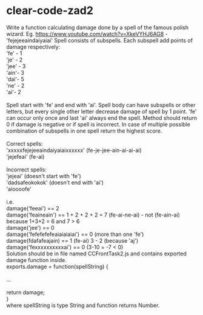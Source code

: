 # clear-code-zad2

Write a function calculating damage done by a spell of the famous polish wizard.
Eg. https://www.youtube.com/watch?v=XkeVYHJ6AG8 - 'fejejeeaindaiyaiai'
Spell consists of subspells. Each subspell add points of damage respectively:<br>
'fe' - 1<br>
'je' - 2<br>
'jee' - 3<br>
'ain'- 3<br>
'dai'- 5<br>
'ne' - 2<br>
'ai'- 2<br><br>
Spell start with 'fe' and end with 'ai'. Spell body can have subspells or other letters, but every single other letter decrease damage of spell by 1
point. 'fe' can occur only once and last 'ai' always end the spell. Method should return 0 if damage is negative or if spell is incorrect. In case of
multiple possible combination of subspells in one spell return the highest score.<br><br>
Correct spells:<br>
'xxxxxfejejeeaindaiyaiaixxxxxx' (fe-je-jee-ain-ai-ai-ai)<br>
'jejefeai' (fe-ai)<br><br>
Incorrect spells:<br>
'jejeai' (doesn't start with 'fe')<br>
'dadsafeokokok' (doesn't end with 'ai')<br>
'aioooofe'<br><br>
i.e.<br>
damage('feeai') == 2<br>
damage('feaineain') == 1 + 2 + 2 + 2 = 7 (fe-ai-ne-ai) - not (fe-ain-ai) because 1+3+2 = 6 and 7 > 6<br>
damage('jee') == 0<br>
damage('fefefefefeaiaiaiaiai') == 0 (more than one 'fe')<br>
damage(fdafafeajain) == 1 (fe-ai) 3 - 2 (because 'aj')<br>
damage('fexxxxxxxxxxai') == 0 (3-10 = -7 < 0)<br>
Solution should be in file named CCFrontTask2.js and contains exported damage function inside.<br>
exports.damage = function(spellString) {<br><br>
...<br><br>
return damage;<br>
}<br>
where spellString is type String and function returns Number.<br>
